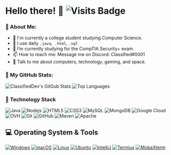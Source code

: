 # Hello there! 👋 ![Visits Badge](https://badges.pufler.dev/visits/ClassifiedDev/ClassifiedDev)

### 🤵 About Me:
- 🏦 I'm currently a college student studying Computer Science. 
- 🔭 I use daily ```.java```,``` .html```, ```.sql```
- 📓 I’m currently studying for the CompTIA Security+ exam.
- 📫 How to reach me: Message me on Discord: Classified#0001
- 💬 Talk to me about computers, technology, gaming, and space.

### 📄 My GitHub Stats:
![ClassifiedDev's GitGub Stats](https://github-readme-stats.vercel.app/api?username=ClassifiedDev&show_icons=true&title_color=22c9e3&icon_color=f75cff&text_color=daf7dc&bg_color=0c1324)
![Top Languages](https://github-readme-stats.vercel.app/api/top-langs/?username=ClassifiedDev&layout=compact&title_color=22c9e3&text_color=f75cff&bg_color=0c1324)

### 📡 Technology Stack
![Java](https://img.shields.io/badge/-Java-0C1324?style=flat-square&logo=java&logoColor=ffffff)
![Nodejs](https://img.shields.io/badge/-Nodejs-0C1324?style=flat-square&logo=Node.js&logoColor=ffffff)
![HTML5](https://img.shields.io/badge/-HTML5-0C1324?style=flat-square&logo=html5&logoColor=ffffff)
![CSS3](https://img.shields.io/badge/-CSS3-0C1324?style=flat-square&logo=css3&logoColor=ffffff)
![MySQL](https://img.shields.io/badge/-MySQL-0C1324?style=flat-square&logo=MySQL&logoColor=ffffff)
![MongoDB](https://img.shields.io/badge/-MongoDB-0C1324?style=flat-square&logo=mongodb&logoColor=ffffff)
![Google Cloud](https://img.shields.io/badge/Google%20Cloud-0C1324?style=flat-square&logo=google-cloud&logoColor=ffffff)
![OVH](https://img.shields.io/badge/-OVH-0C1324?style=flat-square&logo=ovh&logoColor=ffffff)
![Git](https://img.shields.io/badge/-Git-0C1324?style=flat-square&logo=git&logoColor=ffffff)
![GitHub](https://img.shields.io/badge/-GitHub-0C1324?style=flat-square&logo=github&logoColor=ffffff)
![Maven](https://img.shields.io/badge/-Maven-0C1324?style=flat-square&logo=apache-maven&logoColor=ffffff)
![Apache](https://img.shields.io/badge/-Apache-0C1324?style=flat-square&logo=apache&logoColor=ffffff)

## 💻 Operating System & Tools
[![Windows](https://img.shields.io/badge/Windows-10-4197d1?style=flat-square&logo=windows&logoColor=ffffff&labelColor=0C1324)](https://www.microsoft.com)
[![macOS](https://img.shields.io/badge/macOS-Catalina-f370ff?style=flat-square&logo=apple&logoColor=ffffff&labelColor=0C1324)](https://www.apple.com/macos/mojave/)
[![Linux](https://img.shields.io/badge/Linux-KDE%20neon-1BB69F?style=flat-square&logo=linux&logoColor=ffffff&labelColor=0C1324)](https://neon.kde.org/)
[![Ubuntu](https://img.shields.io/badge/Ubuntu-20.04-262577?style=flat-square&logo=ubuntu&logoColor=ffffff&labelColor=0C1324)](https://www.ubuntu.com/)
[![IntelliJ](https://img.shields.io/badge/IDE-IntelliJ-FF3B4C?style=flat-square&logo=JetBrains&logoColor=ffffff&labelColor=0C1324)](https://www.jetbrains.com/idea/)
[![Termius](https://img.shields.io/badge/SSH%20Client-Termius-131933?style=flat-square&logo=ssh&logoColor=ffffff&labelColor=0C1324)](https://termius.com/)
[![MobaXterm](https://img.shields.io/badge/SSH%20Client-MobaXterm-131933?style=flat-square&logo=MobaXterm&logoColor=ffffff&labelColor=0C1324)](https://mobaxterm.mobatek.net/)
